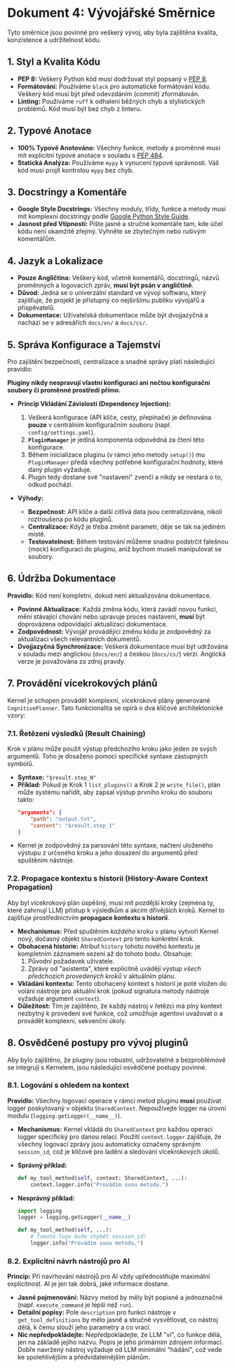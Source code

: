 # Dokument 4: Vývojářské Směrnice

Tyto směrnice jsou povinné pro veškerý vývoj, aby byla zajištěna kvalita, konzistence a udržitelnost kódu.

## 1. Styl a Kvalita Kódu

*   **PEP 8:** Veškerý Python kód musí dodržovat styl popsaný v [PEP 8](https://www.python.org/dev/peps/pep-0008/).
*   **Formátování:** Používáme `black` pro automatické formátování kódu. Veškerý kód musí být před odevzdáním (commit) zformátován.
*   **Linting:** Používáme `ruff` k odhalení běžných chyb a stylistických problémů. Kód musí být bez chyb z linteru.

## 2. Typové Anotace

*   **100% Typově Anotováno:** Všechny funkce, metody a proměnné musí mít explicitní typové anotace v souladu s [PEP 484](https://www.python.org/dev/peps/pep-0484/).
*   **Statická Analýza:** Používáme `mypy` k vynucení typové správnosti. Váš kód musí projít kontrolou `mypy` bez chyb.

## 3. Docstringy a Komentáře

*   **Google Style Docstrings:** Všechny moduly, třídy, funkce a metody musí mít komplexní docstringy podle [Google Python Style Guide](https://google.github.io/styleguide/pyguide.html#38-comments-and-docstrings).
*   **Jasnost před Vtipností:** Pište jasné a stručné komentáře tam, kde účel kódu není okamžitě zřejmý. Vyhněte se zbytečným nebo rušivým komentářům.

## 4. Jazyk a Lokalizace

*   **Pouze Angličtina:** Veškerý kód, včetně komentářů, docstringů, názvů proměnných a logovacích zpráv, **musí být psán v angličtině**.
*   **Důvod:** Jedná se o univerzální standard ve vývoji softwaru, který zajišťuje, že projekt je přístupný co nejširšímu publiku vývojářů a přispěvatelů.
*   **Dokumentace:** Uživatelská dokumentace může být dvojjazyčná a nachází se v adresářích `docs/en/` a `docs/cs/`.

## 5. Správa Konfigurace a Tajemství

Pro zajištění bezpečnosti, centralizace a snadné správy platí následující pravidlo:

**Pluginy nikdy nespravují vlastní konfiguraci ani nečtou konfigurační soubory či proměnné prostředí přímo.**

*   **Princip Vkládání Závislostí (Dependency Injection):**
    1.  Veškerá konfigurace (API klíče, cesty, přepínače) je definována **pouze** v centrálním konfiguračním souboru (např. `config/settings.yaml`).
    2.  **`PluginManager`** je jediná komponenta odpovědná za čtení této konfigurace.
    3.  Během inicializace pluginu (v rámci jeho metody `setup()`) mu `PluginManager` předá všechny potřebné konfigurační hodnoty, které daný plugin vyžaduje.
    4.  Plugin tedy dostane své "nastavení" zvenčí a nikdy se nestará o to, odkud pochází.

*   **Výhody:**
    *   **Bezpečnost:** API klíče a další citlivá data jsou centralizována, nikoli roztroušena po kódu pluginů.
    *   **Centralizace:** Když je třeba změnit parametr, děje se tak na jediném místě.
    *   **Testovatelnost:** Během testování můžeme snadno podstrčit falešnou (mock) konfiguraci do pluginu, aniž bychom museli manipulovat se soubory.

## 6. Údržba Dokumentace

**Pravidlo:** Kód není kompletní, dokud není aktualizována dokumentace.

*   **Povinné Aktualizace:** Každá změna kódu, která zavádí novou funkci, mění stávající chování nebo upravuje proces nastavení, **musí** být doprovázena odpovídající aktualizací dokumentace.
*   **Zodpovědnost:** Vývojář provádějící změnu kódu je zodpovědný za aktualizaci všech relevantních dokumentů.
*   **Dvojjazyčná Synchronizace:** Veškerá dokumentace musí být udržována v souladu mezi anglickou (`docs/en/`) a českou (`docs/cs/`) verzí. Anglická verze je považována za zdroj pravdy.

## 7. Provádění vícekrokových plánů

Kernel je schopen provádět komplexní, vícekrokové plány generované `CognitivePlanner`. Tato funkcionalita se opírá o dva klíčové architektonické vzory:

### 7.1. Řetězení výsledků (Result Chaining)

Krok v plánu může použít výstup předchozího kroku jako jeden ze svých argumentů. Toho je dosaženo pomocí specifické syntaxe zástupných symbolů.

*   **Syntaxe:** `"$result.step_N"`
*   **Příklad:** Pokud je Krok 1 `list_plugins()` a Krok 2 je `write_file()`, plán může systému nařídit, aby zapsal výstup prvního kroku do souboru takto:
    ```json
    "arguments": {
        "path": "output.txt",
        "content": "$result.step_1"
    }
    ```
*   Kernel je zodpovědný za parsování této syntaxe, načtení uloženého výstupu z určeného kroku a jeho dosazení do argumentů před spuštěním nástroje.

### 7.2. Propagace kontextu s historií (History-Aware Context Propagation)

Aby byl vícekrokový plán úspěšný, musí mít pozdější kroky (zejména ty, které zahrnují LLM) přístup k výsledkům a akcím dřívějších kroků. Kernel to zajišťuje prostřednictvím **propagace kontextu s historií**.

*   **Mechanismus:** Před spuštěním *každého* kroku v plánu vytvoří Kernel nový, dočasný objekt `SharedContext` pro tento konkrétní krok.
*   **Obohacená historie:** Atribut `history` tohoto nového kontextu je kompletním záznamem sezení až do tohoto bodu. Obsahuje:
    1.  Původní požadavek uživatele.
    2.  Zprávy od "asistenta", které explicitně uvádějí výstup *všech předchozích provedených kroků* v aktuálním plánu.
*   **Vkládání kontextu:** Tento obohacený kontext s historií je poté vložen do volání nástroje pro aktuální krok (pokud signatura metody nástroje vyžaduje argument `context`).
*   **Důležitost:** Tím je zajištěno, že každý nástroj v řetězci má plný kontext nezbytný k provedení své funkce, což umožňuje agentovi uvažovat o a provádět komplexní, sekvenční úkoly.

## 8. Osvědčené postupy pro vývoj pluginů

Aby bylo zajištěno, že pluginy jsou robustní, udržovatelné a bezproblémově se integrují s Kernelem, jsou následující osvědčené postupy povinné.

### 8.1. Logování s ohledem na kontext

**Pravidlo:** Všechny logovací operace v rámci metod pluginu **musí** používat logger poskytovaný v objektu `SharedContext`. Nepoužívejte logger na úrovni modulu (`logging.getLogger(__name__)`).

*   **Mechanismus:** Kernel vkládá do `SharedContext` pro každou operaci logger specifický pro danou relaci. Použití `context.logger` zajišťuje, že všechny logovací zprávy jsou automaticky označeny správným `session_id`, což je klíčové pro ladění a sledování vícekrokových úkolů.

*   **Správný příklad:**
    ```python
    def my_tool_method(self, context: SharedContext, ...):
        context.logger.info("Provádím svou metodu.")
    ```

*   **Nesprávný příklad:**
    ```python
    import logging
    logger = logging.getLogger(__name__)

    def my_tool_method(self, ...):
        # Tomuto logu bude chybět session_id!
        logger.info("Provádím svou metodu.")
    ```

### 8.2. Explicitní návrh nástrojů pro AI

**Princip:** Při navrhování nástrojů pro AI vždy upřednostňujte maximální explicitnost. AI je jen tak dobrá, jaké informace dostane.

*   **Jasné pojmenování:** Názvy metod by měly být popisné a jednoznačné (např. `execute_command` je lepší než `run`).
*   **Detailní popisy:** Pole `description` pro funkci nástroje v `get_tool_definitions` by mělo jasně a stručně vysvětlovat, co nástroj dělá, k čemu slouží jeho parametry a co vrací.
*   **Nic nepředpokládejte:** Nepředpokládejte, že LLM "ví", co funkce dělá, jen na základě jejího názvu. Popis je jeho primárním zdrojem informací. Dobře navržený nástroj vyžaduje od LLM minimální "hádání", což vede ke spolehlivějším a předvídatelnějším plánům.

